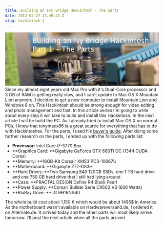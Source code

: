 ```yaml
---
title: Building an Ivy Bridge Hackintosh - The parts
date: 2013-03-27 21:49:23 Z
slug: hackintosh-1
---
```


[![The first part's banner](/assets/2013/03/banner-hackintosh-11.jpg)](/assets/2013/03/banner-hackintosh-11.jpg) Since my almost eight years old Mac Pro with it's Dual-Core processor and 3 GB of RAM is getting really slow, and I can't update to Mac OS X Mountain Lion anymore, I decided to get a new computer to install Mountain Lion and Windows 8 on. This Hackintosh should be strong enough for video editing and photo management and fast. In this article series I'm going to write about every step it will take to build and install this Hackintosh. In the next article I will be build the PC. As I already tried to install Mac OS X on normal PCs, I knew that tonymacx86 is a great source for everything that has to do with Hackintoshes. For the parts, I used his [buyer's guide](http://www.tonymacx86.com/339-building-customac-buyer-s-guide-march-2013.html "TonymacX86's buyer's guide"). After doing some further research on the parts, I ended up with the following parts list:

*   **Processor:** Intel Core i7-3770 Box
*   **Graphics Card: **Gigabyte GeForce GTX 660Ti OC (1344 CUDA Cores)
*   **Memory: **16GB-Kit Corsair XMS3 PC3-10667U
*   **Motherboard: **Gigabyte Z77-DS3H
*   **Hard Drives: **Two Samsung 840 120GB SSDs, one 1 TB hard drive and one 750 GB hard drive that I still had lying around
*   **Case: **FRACTAL DESIGN Define R4 Black Pearl
*   **Power Supply: **Corsair Builder Serie CX600 V3 (600 Watts)
*   **BluRay Drive: **LG BH16NS40

The whole build cost about 1,150 € which would be about 1495$ in America. As the motherboard wasn't available on Hardwareversand.de, I ordered it on Alternate.de. It arrived today and the other parts will most likely arrive tomorrow. I'll post the next article when all the parts arrived.